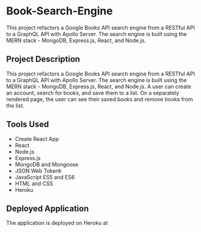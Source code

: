 # Book-Search-Engine

This project refactors a Google Books API search engine from a RESTful API to a GraphQL API with Apollo Server. The search engine is built using the MERN stack - MongoDB, Express.js, React, and Node.js.

## Project Description

This project refactors a Google Books API search engine from a RESTful API to a GraphQL API with Apollo Server. The search engine is built using the MERN stack - MongoDB, Express.js, React, and Node.js. A user can create an account, search for books, and save them to a list. On a separately rendered page, the user can see their saved books and remove books from the list.

## Tools Used

- Create React App
- React
- Node.js
- Express.js
- MongoDB and Mongoose
- JSON Web Tokenk
- JavaScript ES5 and ES6
- HTML and CSS
- Heroku

## Deployed Application

The application is deployed on Heroku at 

